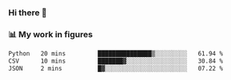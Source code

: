### Hi there 👋

### 📊 My work in figures

<!--START_SECTION:waka-->

```txt
Python   20 mins         ███████████████▒░░░░░░░░░   61.94 %
CSV      10 mins         ███████▓░░░░░░░░░░░░░░░░░   30.84 %
JSON     2 mins          █▓░░░░░░░░░░░░░░░░░░░░░░░   07.22 %
```

<!--END_SECTION:waka-->
